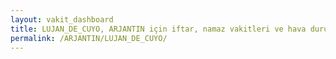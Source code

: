 ```yaml
---
layout: vakit_dashboard
title: LUJAN_DE_CUYO, ARJANTIN için iftar, namaz vakitleri ve hava durumu - ilçe/eyalet seç
permalink: /ARJANTIN/LUJAN_DE_CUYO/
---
```


<script type="text/javascript">
  var GLOBAL_COUNTRY = 'ARJANTIN';
  var GLOBAL_CITY = 'LUJAN_DE_CUYO';
  var GLOBAL_STATE = '';
  var lat = 72;
  var lon = 21;
</script>
